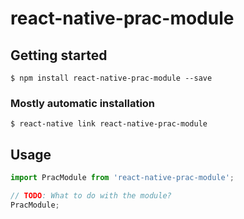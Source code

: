 # react-native-prac-module

## Getting started

`$ npm install react-native-prac-module --save`

### Mostly automatic installation

`$ react-native link react-native-prac-module`

## Usage
```javascript
import PracModule from 'react-native-prac-module';

// TODO: What to do with the module?
PracModule;
```
